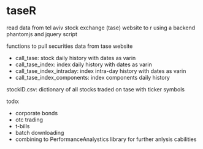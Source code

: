 # taseR
read data from tel aviv stock exchange (tase) website to r using a backend phantomjs and jquery script

functions to pull securities data from tase website

  - call_tase: stock daily history with dates as varin
  - call_tase_index: index daily history with dates as varin
  - call_tase_index_intraday: index intra-day history with dates as varin
  - call_tase_index_components: index components daily history
  
stockID.csv: dictionary of all stocks traded on tase with ticker symbols

todo: 
  - corporate bonds
  - otc trading
  - t-bills
  - batch downloading
  - combining to PerformanceAnalystics library for further anlysis cabilities
  
    
